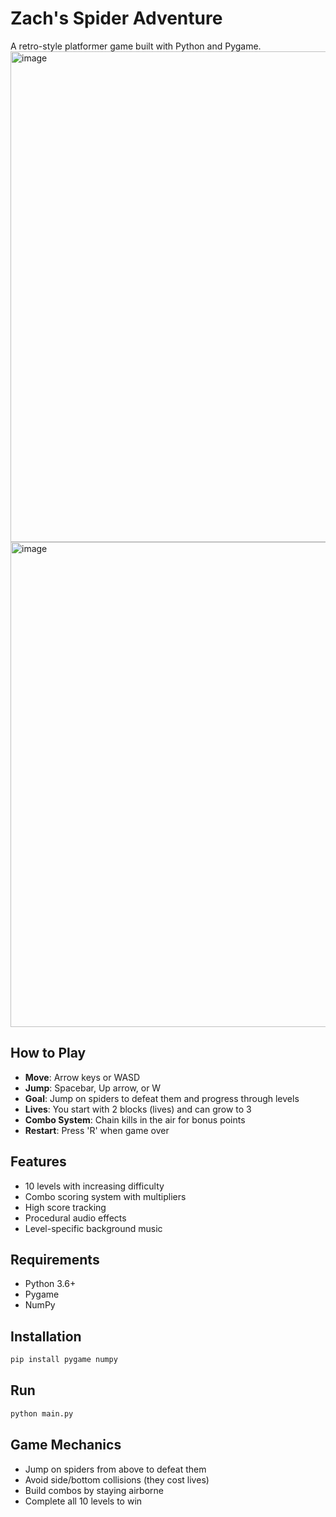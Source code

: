 # Zach's Spider Adventure

A retro-style platformer game built with Python and Pygame.
<img width="991" height="785" alt="image" src="https://github.com/user-attachments/assets/b76fd8da-0a19-4634-91d5-5214f730adab" />
<img width="991" height="776" alt="image" src="https://github.com/user-attachments/assets/bba209b8-4c08-4fa9-8433-e7f61f483d05" />


## How to Play

- **Move**: Arrow keys or WASD
- **Jump**: Spacebar, Up arrow, or W
- **Goal**: Jump on spiders to defeat them and progress through levels
- **Lives**: You start with 2 blocks (lives) and can grow to 3
- **Combo System**: Chain kills in the air for bonus points
- **Restart**: Press 'R' when game over

## Features

- 10 levels with increasing difficulty
- Combo scoring system with multipliers
- High score tracking
- Procedural audio effects
- Level-specific background music

## Requirements

- Python 3.6+
- Pygame
- NumPy

## Installation

```bash
pip install pygame numpy
```

## Run

```bash
python main.py
```

## Game Mechanics

- Jump on spiders from above to defeat them
- Avoid side/bottom collisions (they cost lives)
- Build combos by staying airborne
- Complete all 10 levels to win
